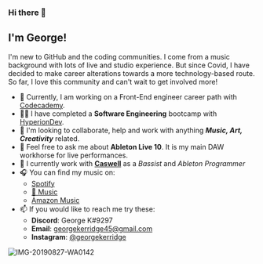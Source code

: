 ### Hi there 👋

<!--
**GKerridge4/GKerridge4** is a ✨ _special_ ✨ repository because its `README.md` (this file) appears on your GitHub profile.

Here are some ideas to get you started:

- 🔭 I’m currently working on ...
- 🌱 I’m currently learning ...
- 👯 I’m looking to collaborate on ...
- 🤔 I’m looking for help with ...
- 💬 Ask me about ...
- 📫 How to reach me: ...
- 😄 Pronouns: ...
- ⚡ Fun fact: ...
-->

## I'm George!

I'm new to GitHub and the coding communities. I come from a music background with lots of live and studio experience. But since Covid, I have decided to make career alterations towards a more technology-based route. So far, I love this community and can't wait to get involved more!

- 🔭 Currently, I am working on a Front-End engineer career path with [Codecademy](https://www.codecademy.com/).
- 💪🏻 I have completed a **Software Engineering** bootcamp with [HyperionDev]([https://www.hyperiondev.com/](https://www.hyperiondev.com/portfolio/103922/)).
- 👯 I'm looking to collaborate, help and work with anything ***Music, Art, Creativity*** related.
- 💬 Feel free to ask me about **Ableton Live 10**. It is my main DAW workhorse for live performances.
- 🎸 I currently work with **[Caswell](https://www.instagram.com/caswellofficial/)** as a *Bassist* and *Ableton Programmer*
- 🎧 You can find my music on:
  - [Spotify](https://open.spotify.com/artist/2hUqIrqnRVDoIh3dzqgSLy?si=vSpSab92RVCrrUBqsGSLpQ)
  - [🍎 Music](https://music.apple.com/gb/artist/george-kerridge/1345932610)
  - [Amazon Music](https://music.amazon.co.uk/artists/B079M9ZYP4/george-kerridge?marketplaceId=A1F83G8C2ARO7P&musicTerritory=GB&ref=dm_sh_9H34AgcET3nBqwy4Ag8TaE6Vv)
- 📫 If you would like to reach me try these:
  - **Discord**: George K#9297
  - **Email**: georgekerridge45@gmail.com
  - **Instagram**: [@georgekerridge](https://www.instagram.com/georgekerridge)

![IMG-20190827-WA0142](https://user-images.githubusercontent.com/118997630/216376091-469fceef-95fb-43f3-a8a5-80244332b971.jpg)
